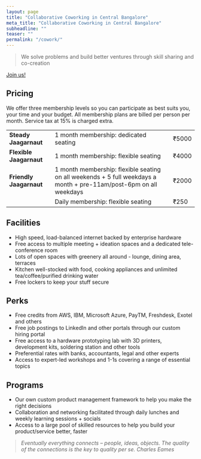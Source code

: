 ```yaml
---
layout: page
title: "Collaborative Coworking in Central Bangalore"
meta_title: "Collaborative Coworking in Central Bangalore"
subheadline: ""
teaser: ""
permalink: "/cowork/"
---
```


> We solve problems and build better ventures through skill sharing and co-creation


<div class="small-12 text-center columns">
<a class="button large radius alert" href="/cowork/apply/">Join us!</a>
</div>

## Pricing

We offer three membership levels so you can participate as best suits you, your time and your budget. All membership plans are billed per person per month. Service tax at 15% is charged extra.


<table>
    <tr>
        <td><b>Steady Jaagarnaut</b></td>
        <td>1 month membership: dedicated seating</td>
        <td>₹5000</td>
    </tr>   
    <tr>
        <td><b>Flexible Jaagarnaut</b></td>
        <td>1 month membership: flexible seating</td>
        <td>₹4000</td>
    </tr>
    <tr>
        <td><b>Friendly Jaagarnaut</b></td>
        <td>1 month membership: flexible seating on all weekends + 5 full weekdays a month + pre-11am/post-6pm on all weekdays</td>
        <td>₹2000</td>
    </tr>
    <tr>
        <td><a href="https://www.instamojo.com/jaagastartup/driveby-jaagarnaut/" rel="im-checkout" data-behaviour="remote" data-style="no-style" data-text="Driveby Jaagarnaut"></a>
<script src="https://d2xwmjc4uy2hr5.cloudfront.net/im-embed/im-embed.min.js"></script></td>
        <td>Daily membership: flexible seating</td>
        <td>₹250</td>
    </tr>

</table>


## Facilities

- High speed, load-balanced internet backed by enterprise hardware
- Free access to multiple meeting + ideation spaces and a dedicated tele-conference room
- Lots of open spaces with greenery all around - lounge, dining area, terraces
- Kitchen well-stocked with food, cooking appliances and unlimited tea/coffee/purified drinking water
- Free lockers to keep your stuff secure

## Perks

- Free credits from AWS, IBM, Microsoft Azure, PayTM, Freshdesk, Exotel and others
- Free job postings to LinkedIn and other portals through our custom hiring portal
- Free access to a hardware prototyping lab with 3D printers, development kits, soldering station and other tools
- Preferential rates with banks, accountants, legal and other experts
- Access to expert-led workshops and 1-1s covering a range of essential topics

## Programs

- Our own custom product management framework to help you make the right decisions
- Collaboration and networking facilitated through daily lunches and weekly learning sessions + socials
- Access to a large pool of skilled resources to help you build your product/service better, faster



>_Eventually everything connects – people, ideas, objects. The quality of the connections is the key to quality per se._
<cite>Charles Eames</cite>
